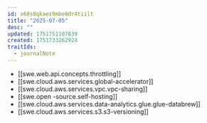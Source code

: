 ```yaml
---
id: x60s0qkaez9mbe0dr4tiilt
title: "2025-07-05"
desc: ""
updated: 1751751107839
created: 1751733262924
traitIds:
  - journalNote
---
```


- [[swe.web.api.concepts.throttling]]
- [[swe.cloud.aws.services.global-accelerator]]
- [[swe.cloud.aws.services.vpc.vpc-sharing]]
- [[swe.open -source.self-hosting]]
- [[swe.cloud.aws.services.data-analytics.glue.glue-databrew]]
- [[swe.cloud.aws.services.s3.s3-versioning]]
